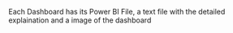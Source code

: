 Each Dashboard has its Power BI File, a text file with the detailed explaination and a image of the dashboard
